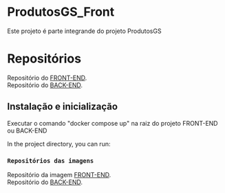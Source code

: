 # ProdutosGS_Front

Este projeto é parte integrande do projeto ProdutosGS

# Repositórios

Repositório do [FRONT-END](https://github.com/DevMarlonFerreira/ProdutosGS_Front).\
Repositório do [BACK-END](https://github.com/DevMarlonFerreira/ProdutosGS_Back).

##  Instalação e inicialização

Executar o comando "docker compose up" na raiz do projeto FRONT-END ou BACK-END

In the project directory, you can run:

### `Repositórios das imagens`

Repositório da imagem [FRONT-END](https://hub.docker.com/repository/docker/marlonferreira/frontgs).\
Repositório do [BACK-END](https://hub.docker.com/repository/docker/marlonferreira/backgs).
